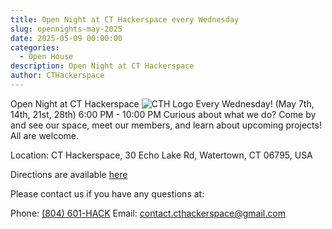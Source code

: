```yaml
---
title: Open Night at CT Hackerspace every Wednesday
slug: opennights-may-2025
date: 2025-05-09 00:00:00
categories:
  - Open House
description: Open Night at CT Hackerspace
author: CTHackerspace
---
```


Open Night at CT Hackerspace
![CTH Logo](/hack.png)
Every Wednesday! (May 7th, 14th, 21st, 28th) 6:00 PM - 10:00 PM
Curious about what we do? Come by and see our space, meet our members, and learn about upcoming projects! All are welcome.

Location: CT Hackerspace, 30 Echo Lake Rd, Watertown, CT 06795, USA

Directions are available [here](/how-to-find-us)

Please contact us if you have any questions at:

Phone: [(804) 601-HACK](tel:+18066014225)
Email: [contact.cthackerspace@gmail.com](mailto:contact.cthackerspace@gmail.com)
